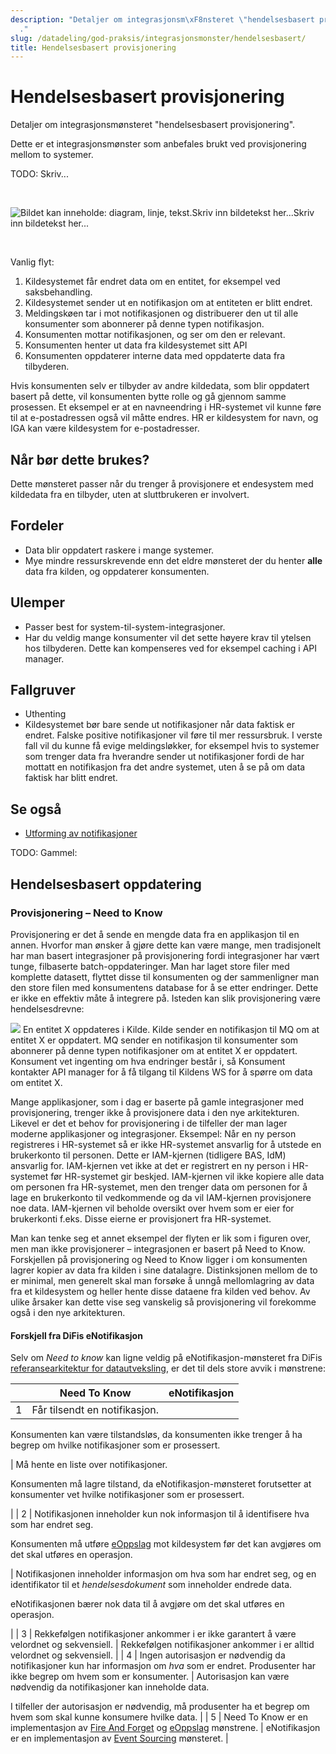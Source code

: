 ```yaml
---
description: "Detaljer om integrasjonsm\xF8nsteret \"hendelsesbasert provisjonering\"\
  ."
slug: /datadeling/god-praksis/integrasjonsmonster/hendelsesbasert/
title: Hendelsesbasert provisjonering
---
```


# Hendelsesbasert provisjonering

Detaljer om integrasjonsmønsteret "hendelsesbasert provisjonering".

Dette er et integrasjonsmønster som anbefales brukt ved provisjonering mellom to systemer.


TODO: Skriv...


​


![Bildet kan inneholde: diagram, linje, tekst.](/datadeling/img/ws-mq-sirkel.png)Skriv inn bildetekst her...Skriv inn bildetekst her...


​


Vanlig flyt:


1. Kildesystemet får endret data om en entitet, for eksempel ved saksbehandling.
2. Kildesystemet sender ut en notifikasjon om at entiteten er blitt endret.
3. Meldingskøen tar i mot notifikasjonen og distribuerer den ut til alle konsumenter som abonnerer på denne typen notifikasjon.
4. Konsumenten mottar notifikasjonen, og ser om den er relevant.
5. Konsumenten henter ut data fra kildesystemet sitt API
6. Konsumenten oppdaterer interne data med oppdaterte data fra tilbyderen.


Hvis konsumenten selv er tilbyder av andre kildedata, som blir oppdatert basert på dette, vil konsumenten bytte rolle og gå gjennom samme prosessen. Et eksempel er at en navneendring i HR-systemet vil kunne føre til at e-postadressen også vil måtte endres. HR er kildesystem for navn, og IGA kan være kildesystem for e-postadresser.


## Når bør dette brukes?


Dette mønsteret passer når du trenger å provisjonere et endesystem med kildedata fra en tilbyder, uten at sluttbrukeren er involvert.


## Fordeler


* Data blir oppdatert raskere i mange systemer.
* Mye mindre ressurskrevende enn det eldre mønsteret der du henter **alle** data fra kilden, og oppdaterer konsumenten.


## Ulemper


* Passer best for system-til-system-integrasjoner.
* Har du veldig mange konsumenter vil det sette høyere krav til ytelsen hos tilbyderen. Dette kan kompenseres ved for eksempel caching i API manager.


## Fallgruver


* Uthenting
* Kildesystemet bør bare sende ut notifikasjoner når data faktisk er endret. Falske positive notifikasjoner vil føre til mer ressursbruk. I verste fall vil du kunne få evige meldingsløkker, for eksempel hvis to systemer som trenger data fra hverandre sender ut notifikasjoner fordi de har mottatt en notifikasjon fra det andre systemet, uten å se på om data faktisk har blitt endret.


## Se også


* [Utforming av notifikasjoner](/docs/datadeling/god-praksis/notifikasjonsdesign)


TODO: Gammel:


## Hendelsesbasert oppdatering


### Provisjonering – Need to Know


Provisjonering er det å sende en mengde data fra en applikasjon til en annen. Hvorfor man ønsker å gjøre dette kan være mange, men tradisjonelt har man basert integrasjoner på provisjonering fordi integrasjoner har vært tunge, filbaserte batch-oppdateringer. Man har laget store filer med komplette datasett, flyttet disse til konsumenten og der sammenligner man den store filen med konsumentens database for å se etter endringer. Dette er ikke en effektiv måte å integrere på. Isteden kan slik provisjonering være hendelsesdrevne:


![](/datadeling/img/ws-mq-sirkel.png)
En entitet X oppdateres i Kilde. Kilde sender en notifikasjon til MQ om at entitet X er oppdatert. MQ sender en notifikasjon til konsumenter som abonnerer på denne typen notifikasjoner om at entitet X er oppdatert. Konsument vet ingenting om hva endringer består i, så Konsument kontakter API manager for å få tilgang til Kildens WS for å spørre om data om entitet X.

Mange applikasjoner, som i dag er baserte på gamle integrasjoner med provisjonering, trenger ikke å provisjonere data i den nye arkitekturen. Likevel er det et behov for provisjonering i de tilfeller der man lager moderne applikasjoner og integrasjoner. Eksempel: Når en ny person registreres i HR-systemet så er ikke HR-systemet ansvarlig for å utstede en brukerkonto til personen. Dette er IAM-kjernen (tidligere BAS, IdM) ansvarlig for. IAM-kjernen vet ikke at det er registrert en ny person i HR-systemet før HR-systemet gir beskjed. IAM-kjernen vil ikke kopiere alle data om personen fra HR-systemet, men den trenger data om personen for å lage en brukerkonto til vedkommende og da vil IAM-kjernen provisjonere noe data. IAM-kjernen vil beholde oversikt over hvem som er eier for brukerkonti f.eks. Disse eierne er provisjonert fra HR-systemet.


Man kan tenke seg et annet eksempel der flyten er lik som i figuren over, men man ikke provisjonerer – integrasjonen er basert på Need to Know. Forskjellen på provisjonering og Need to Know ligger i om konsumenten lagrer kopier av data fra kilden i sine datalagre. Distinksjonen mellom de to er minimal, men generelt skal man forsøke å unngå mellomlagring av data fra et kildesystem og heller hente disse dataene fra kilden ved behov. Av ulike årsaker kan dette vise seg vanskelig så provisjonering vil forekomme også i den nye arkitekturen.


#### Forskjell fra DiFis eNotifikasjon


Selv om *Need to know* kan ligne veldig på eNotifikasjon-mønsteret fra DiFis [referansearkitektur for datautveksling](https://doc.difi.no/nasjonal-arkitektur/nab_referanse_arkitekturer_datautveksling/), er det til dels store avvik i mønstrene:




|  | Need To Know | eNotifikasjon |
| --- | --- | --- |
| 1 | Får tilsendt en notifikasjon.


Konsumenten kan være tilstandsløs, da konsumenten ikke trenger å ha begrep om hvilke notifikasjoner som er prosessert.

 | Må hente en liste over notifikasjoner.


Konsumenten må lagre tilstand, da eNotifikasjon-mønsteret forutsetter at konsumenter vet hvilke notifikasjoner som er prosessert.

 |
| 2 | Notifikasjonen inneholder kun nok informasjon til å identifisere hva som har endret seg.


Konsumenten må utføre [eOppslag](https://doc.difi.no/nasjonal-arkitektur/nab_referanse_arkitekturer_datautveksling/#_eoppslag_generelt_arkitekturm%C3%B8nster) mot kildesystem før det kan avgjøres om det skal utføres en operasjon.

 | Notifikasjonen inneholder informasjon om hva som har endret seg, og en identifikator til et *hendelsesdokument* som inneholder endrede data.


eNotifikasjonen bærer nok data til å avgjøre om det skal utføres en operasjon.

 |
| 3 | Rekkefølgen notifikasjoner ankommer i er ikke garantert å være velordnet og sekvensiell. | Rekkefølgen notifikasjoner ankommer i er alltid velordnet og sekvensiell. |
| 4 | Ingen autorisasjon er nødvendig da notifikasjoner kun har informasjon om *hva* som er endret. Produsenter har ikke begrep om hvem som er konsumenter. | Autorisasjon kan være nødvendig da notifikasjoner kan inneholde data.  

  

 I tilfeller der autorisasjon er nødvendig, må produsenter ha et begrep om hvem som skal kunne konsumere hvilke data. |
| 5 | Need To Know er en implementasjon av [Fire And Forget](https://www.enterpriseintegrationpatterns.com/patterns/conversation/FireAndForget.html) og [eOppslag](https://doc.difi.no/nasjonal-arkitektur/nab_referanse_arkitekturer_datautveksling/#_eoppslag_generelt_arkitekturm%C3%B8nster) mønstrene. | eNotifikasjon er en implementasjon av [Event Sourcing](https://martinfowler.com/eaaDev/EventSourcing.html) mønsteret. |